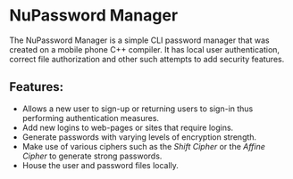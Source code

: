 # NuPassword Manager

The NuPassword Manager is a simple CLI password manager that was created on a mobile phone C++ compiler. It has local user authentication, correct file authorization and other such attempts to add security features. 

## Features:
- Allows a new user to sign-up or returning users to sign-in thus performing authentication measures.
- Add new logins to web-pages or sites that require logins.
- Generate passwords with varying levels of encryption strength.
- Make use of various ciphers such as the *Shift Cipher* or the *Affine Cipher* to generate strong passwords.
- House the user and password files locally.
